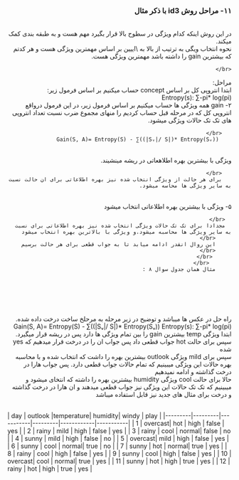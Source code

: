 <div dir="rtl">
  
  ### ۱۱-   مراحل روش id3 با ذکر مثال



  <br/>
  در این روش اینکه کدام ویژگی در سطوح بالا قرار بگیرد مهم هست و به طبقه بندی کمک میکند.

   <br/>
   نحوه انتخاب ویگی به ترتیب از بالا به \اییین بر اساس مهمترین ویژگی هست و هر کدتم که بیشترین gain را داشته باشد مهمترین ویژگی هست.

    <br/>
   مراحل:
     <br/>
    ابتدا انتروپی کل بر اساس concept  حساب میکنیم بر اساس فرمول زیر:
     <br/>
Entropy(s): ∑-pi* log(pi) 
      <br/>
 ۲- gain همه ویژگی ها حساب میکنیم بر اساس فرمول زیر، در این فرمول درواقع انتروپی کل که در مرحله قبل حساب کردیم را منهای  مجموع ضرب نسبت تعداد انتروپی های تک تک حالات ویژگی میشود. 

       <br/>
        Gain(S, A)= Entropy(S) - ∑((|Sᵥ|/ S|)* Entropy(Sᵥ))
 <br/>
     ویژگی با بیشترین بهره اطلاهعاتی در ریشه مینشیند.

       <br/>
       برای هر حالت از ویژگی انتخاب شده نیز بهره اطلاعاتی برای ان حالت نسبت به سایر ویژگی ها محاسه میشود.
   <br/> 
۵- ویژگی با بیشترین بهره اطلاعاتی انتخاب میشود

      <br/> 
      مجدادا برای تک تک حالات ویژگی انتخاب شده نیز بهره اطلاعاتی برای نسبت به سایر ویژگی ها محاسبه میشود.و ویژگی با بالاترین بهره انتخاب میشود 
         <br/> 
         این روال انقدر ادامه میابد تا به جواب قطعی برای هر حالت برسیم
         <br/>
          <br/>
           <br/>
         مثال همان جدول سوال ۸ :


 <br/>
  <br/>
   <br/>
    <br/>

راه حل در عکس ها میباشد و توضیح در زیر مرحله به مرحلخ ساخت درخت داده شده.
 <br/>
 Gain(S, A)= Entropy(S) - ∑((|Sᵥ|/ S|)* Entropy(Sᵥ))
 Entropy(s): ∑-pi* log(pi) 
<br/>
 ابتدا ویژگی temp بیشترین gain را بین تمام ویژگی ها دارد پس در ریشه قرار میگیرد.
 <br/>
 سپس برای حالت hot جواب قطعی داد پس جواب ان را در درخت قرار میدهیم که yes شده
 <br/>
  سپس برای mild  ویژگی outlook بیشترین بهره را داشت که انتخاب شده و با محاسبه بهره حالات این ویژگی میبینیم که تمام حالات جواب قطعی دارد. پس جواب هارا در درخت گذاشته و ادامه نمیدهیم
  <br/>
  حالا برای حالت cool ویژگی humidity بیشترین بهره را داشته که انتخای میشود و میبینیم که تک تک حالات این ویژگی نیز جواب قطعی میدهند و ان هارا در درخت گذاشته و درخت برای مثال های جدید نیز قابل استفاده میباشد
 
 </div>
<br/>
 | day    | outlook |temperature| humidity|    windy   |    play   |
|---------|---------|-----------|---------|------------|-----------|
|    1    | overcast|   hot     |   high  |   false    |     yes   |
|    2    | rainy   |   mild    |   high  |   false    |     yes   |
|    3    | rainy   |   cool    |   normal|   false    |     no    |
|    4    | sunny   |   mild    |   high  |   false    |     no    |
|    5    | overcast|   mild    |   high  |   false    |     yes   |
|    6    | sunny   |   cool    |   normal|   true     |     no    |
|    7    | sunny   |   hot     |   normal|   true     |     yes   |
|    8    | rainy   |   cool    |   high  |   false    |     yes   |
|    9    | sunny   |   cool    |   high  |   false    |     yes   |
|    10   | overcast|   cool    |   normal|   true     |     yes   |
|    11   | sunny   |   hot     |   high  |   true     |     yes   |
|    12   | rainy   |   hot     |   high  |   true     |     yes   |
<br/>